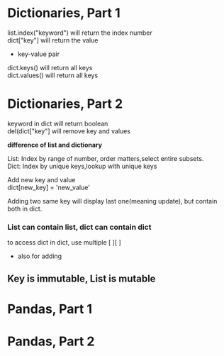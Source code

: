 # Dictionaries, Part 1

list.index("keyword") will return the index number  
dict["key"] will return the value  
- key-value pair

dict.keys() will return all keys  
dict.values() will return all keys


# Dictionaries, Part 2

keyword in dict will return boolean  
del(dict["key"] will remove key and values


__difference of list and dictionary__

List: Index by range of number, order matters,select entire subsets.  
Dict: Index by unique keys,lookup with unique keys

Add new key and value  
dict[new_key] = 'new_value'  


Adding two same key will display last one(meaning update), but contain both in dict.


### List can contain list, dict can contain dict
to access dict in dict, use multiple [ ][ ]  
- also for adding

## Key is immutable, List is mutable

# Pandas, Part 1

# Pandas, Part 2
